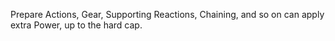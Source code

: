 Prepare Actions, Gear, Supporting Reactions, Chaining, and so on can apply extra Power, up to the hard cap.